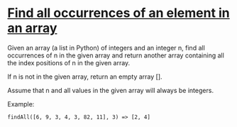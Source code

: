 # [Find all occurrences of an element in an array](https://www.codewars.com/kata/59a9919107157a45220000e1) #

Given an array (a list in Python) of integers and an integer n, find all occurrences of n in the given array and return another array containing all the index positions of n in the given array.

If n is not in the given array, return an empty array [].

Assume that n and all values in the given array will always be integers.

Example:

    findAll([6, 9, 3, 4, 3, 82, 11], 3) => [2, 4]
